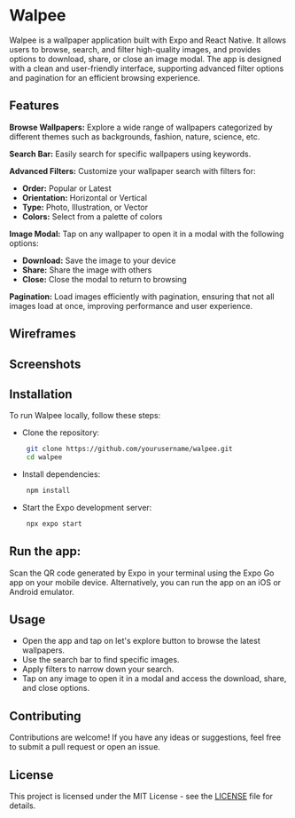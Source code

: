 # Walpee

Walpee is a wallpaper application built with Expo and React Native. It allows users to browse, search, and filter high-quality images, and provides options to download, share, or close an image modal. The app is designed with a clean and user-friendly interface, supporting advanced filter options and pagination for an efficient browsing experience.

## Features

**Browse Wallpapers:** Explore a wide range of wallpapers categorized by different themes such as backgrounds, fashion, nature, science, etc.

**Search Bar:** Easily search for specific wallpapers using keywords.

**Advanced Filters:** Customize your wallpaper search with filters for:

- **Order:** Popular or Latest
- **Orientation:** Horizontal or Vertical
- **Type:** Photo, Illustration, or Vector
- **Colors:** Select from a palette of colors

**Image Modal:** Tap on any wallpaper to open it in a modal with the following options:

- **Download:** Save the image to your device
- **Share:** Share the image with others
- **Close:** Close the modal to return to browsing

**Pagination:** Load images efficiently with pagination, ensuring that not all images load at once, improving performance and user experience.

## Wireframes

## Screenshots

## Installation

To run Walpee locally, follow these steps:

- Clone the repository:

  ```bash
   git clone https://github.com/yourusername/walpee.git
   cd walpee
  ```

- Install dependencies:

  ```bash
   npm install
  ```

- Start the Expo development server:

  ```bash
   npx expo start
  ```

## Run the app:

Scan the QR code generated by Expo in your terminal using the Expo Go app on your mobile device.
Alternatively, you can run the app on an iOS or Android emulator.

## Usage

- Open the app and tap on let's explore button to browse the latest wallpapers.
- Use the search bar to find specific images.
- Apply filters to narrow down your search.
- Tap on any image to open it in a modal and access the download, share, and close options.

## Contributing

Contributions are welcome! If you have any ideas or suggestions, feel free to submit a pull request or open an issue.

## License

This project is licensed under the MIT License - see the [LICENSE](./LICENSE) file for details.
